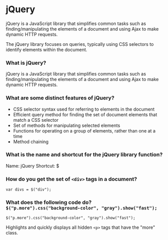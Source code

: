 jQuery
=======

jQuery is a JavaScript library that simplifies common tasks such as finding/manipulating the elements of a document and using Ajax to make dynamic HTTP requests.  

The jQuery library focuses on queries, typically using CSS selectors to identify elements within the document.

### What is jQuery?

jQuery is a JavaScript library that simplifies common tasks such as finding/manipulating the elements of a document and using Ajax to make dynamic HTTP requests.

### What are some distinct features of jQuery?

* CSS selector syntax used for referring to elements in the document
* Efficient query method for finding the set of document elements that match a CSS selector
* Set of methods for manipulating selected elements
* Functions for operating on a group of elements, rather than one at a time
* Method chaining

### What is the name and shortcut for the jQuery library function?

Name: jQuery
Shortcut: $

### How do you get the set of `<div>` tags in a document?

    var divs = $("div");


### What does the following code do? `$("p.more").css("background-color", "gray").show("fast");`

    $("p.more").css("background-color", "gray").show("fast");

Highlights and quickly displays all hidden `<p>` tags that have the "more" class.
